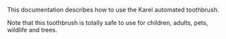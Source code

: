 This documentation describes how to use the Karel automated toothbrush.

Note that this toothbrush is totally safe to use for children, adults, pets, wildlife and trees.

